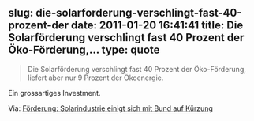 slug: die-solarforderung-verschlingt-fast-40-prozent-der
date: 2011-01-20 16:41:41
title: Die Solarförderung verschlingt fast 40 Prozent der Öko-Förderung,...
type: quote
---

> Die Solarförderung verschlingt fast 40 Prozent der Öko-Förderung, liefert aber nur 9 Prozent der Ökoenergie.

Ein grossartiges Investment.

 Via: [Förderung: Solarindustrie einigt sich mit Bund auf Kürzung](http://www.faz.net/s/Rub0E9EEF84AC1E4A389A8DC6C23161FE44/Doc~EC71C715545284254BB5A537662628197~ATpl~Ecommon~Scontent.html)
